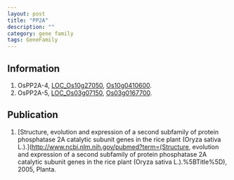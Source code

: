 ```yaml
---
layout: post
title: "PP2A"
description: ""
category: gene family
tags: GeneFamily
---
```


## Information
1. OsPP2A-4, [LOC_Os10g27050](http://rice.plantbiology.msu.edu/cgi-bin/ORF_infopage.cgi?orf=LOC_Os10g27050), [Os10g0410600](http://rapdb.dna.affrc.go.jp/viewer/gbrowse_details/irgsp1?name=Os10g0410600).
2. OsPP2A-5, [LOC_Os03g07150](http://rice.plantbiology.msu.edu/cgi-bin/ORF_infopage.cgi?orf=LOC_Os03g07150), [Os03g0167700](http://rapdb.dna.affrc.go.jp/viewer/gbrowse_details/irgsp1?name=Os03g0167700).

## Publication
1. [Structure, evolution and expression of a second subfamily of protein phosphatase 2A catalytic subunit genes in the rice plant (Oryza sativa L.).](http://www.ncbi.nlm.nih.gov/pubmed?term=(Structure, evolution and expression of a second subfamily of protein phosphatase 2A catalytic subunit genes in the rice plant (Oryza sativa L.).%5BTitle%5D), 2005, Planta.


